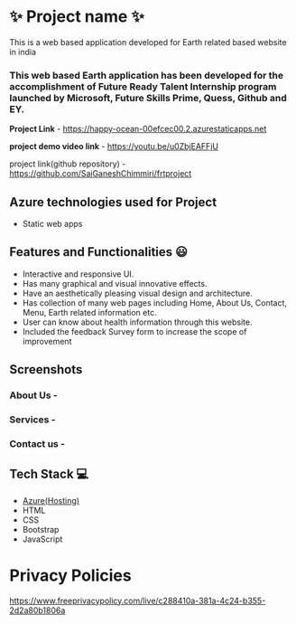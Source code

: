 # ✨  Project name ✨

This is a web based application developed for Earth related based website in india

### This web based Earth application has been developed for the accomplishment of Future Ready Talent Internship program launched by Microsoft, Future Skills Prime, Quess, Github and EY.


**Project Link** - https://happy-ocean-00efcec00.2.azurestaticapps.net

**project demo video link** - https://youtu.be/u0ZbjEAFFjU

project link(github repository) - https://github.com/SaiGaneshChimmiri/frtproject

## Azure technologies used for Project

- Static web apps

## Features and Functionalities 😃

- Interactive and responsive UI.
- Has many graphical and visual innovative effects.
- Have an aesthetically pleasing visual design and architecture.
- Has collection of many web pages including Home, About Us, Contact, Menu, Earth related information etc.
- User can know about health information through this website.
- Included the feedback Survey form to increase the scope of improvement 

## Screenshots




   

### About Us -



### Services -



### Contact us -




## Tech Stack 💻

- [Azure(Hosting)](https://azure.microsoft.com/en-in/features/azure-portal/)
- HTML
- CSS
- Bootstrap
- JavaScript

# Privacy Policies

https://www.freeprivacypolicy.com/live/c288410a-381a-4c24-b355-2d2a80b1806a

